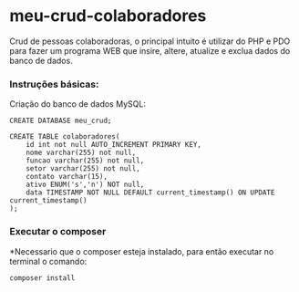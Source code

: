 # meu-crud-colaboradores
Crud de pessoas colaboradoras, o principal intuito é utilizar do PHP e PDO para fazer um programa WEB que insire, altere, atualize e exclua dados do banco de dados.

### Instruções básicas:

Criação do banco de dados MySQL:
```
CREATE DATABASE meu_crud;

CREATE TABLE colaboradores(
	id int not null AUTO_INCREMENT PRIMARY KEY, 
    nome varchar(255) not null,
    funcao varchar(255) not null,
    setor varchar(255) not null,
    contato varchar(15),
    ativo ENUM('s','n') NOT null,
    data TIMESTAMP NOT NULL DEFAULT current_timestamp() ON UPDATE current_timestamp()
);
```
### Executar o composer

*Necessario que o composer esteja instalado, para então executar no terminal o comando:

```
composer install
```
